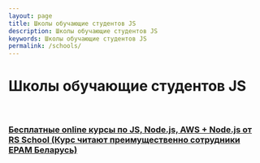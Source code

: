 ```yaml
---
layout: page
title: Школы обучающие студентов JS
description: Школы обучающие студентов JS
keywords: Школы обучающие студентов JS
permalink: /schools/
---
```


# Школы обучающие студентов JS

<br/>

### [Бесплатные online курсы по JS, Node.js, AWS + Node.js от RS School (Курс читают преимущественно сотрудники EPAM Беларусь)](/schools/rs-school/)
